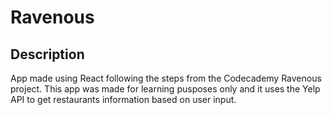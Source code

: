# Ravenous

## Description

App made using React following the steps from the Codecademy Ravenous project. This app was made for learning pusposes only and it uses the Yelp API to get restaurants information based on user input.
